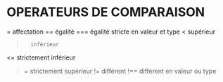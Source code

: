 # OPERATEURS DE COMPARAISON

=       affectation
==      égalité
===     égalité stricte en valeur et type
<       supérieur
>       inférieur
<=      strictement inférieur
>=      strictement supérieur
!=      différent
!==     différent en valeur ou type
